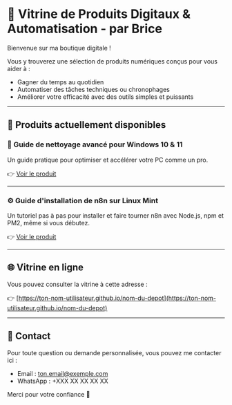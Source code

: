 # 💼 Vitrine de Produits Digitaux & Automatisation - par Brice

Bienvenue sur ma boutique digitale !

Vous y trouverez une sélection de produits numériques conçus pour vous aider à :

- Gagner du temps au quotidien
- Automatiser des tâches techniques ou chronophages
- Améliorer votre efficacité avec des outils simples et puissants

---

## 🚀 Produits actuellement disponibles

### 📘 Guide de nettoyage avancé pour Windows 10 & 11
Un guide pratique pour optimiser et accélérer votre PC comme un pro.

👉 [Voir le produit](https://lien-vers-le-produit)

---

### ⚙️ Guide d'installation de n8n sur Linux Mint
Un tutoriel pas à pas pour installer et faire tourner n8n avec Node.js, npm et PM2, même si vous débutez.

👉 [Voir le produit](https://lien-vers-le-produit)

---

## 🌐 Vitrine en ligne
Vous pouvez consulter la vitrine à cette adresse :

👉 [https://ton-nom-utilisateur.github.io/nom-du-depot](https://ton-nom-utilisateur.github.io/nom-du-depot)

---

## 📩 Contact
Pour toute question ou demande personnalisée, vous pouvez me contacter ici :

- Email : ton.email@exemple.com
- WhatsApp : +XXX XX XX XX XX

Merci pour votre confiance 🙏

